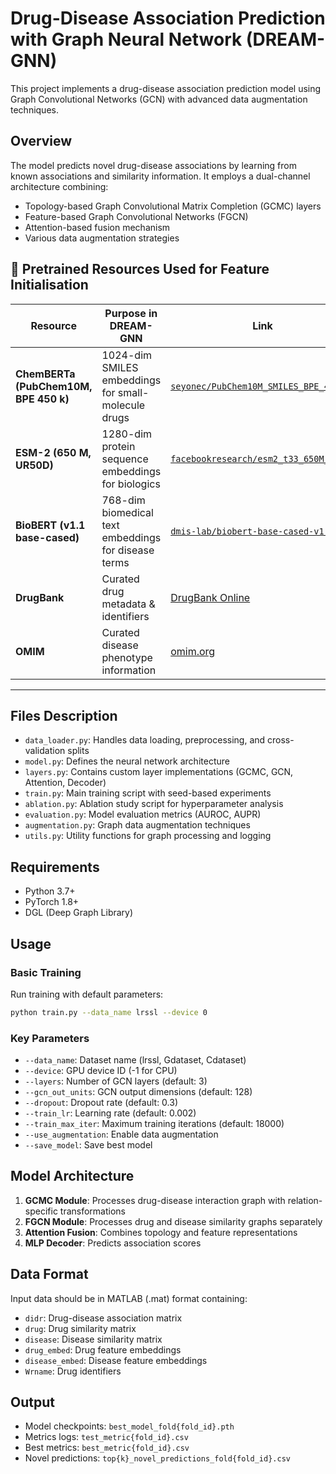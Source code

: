 # Drug-Disease Association Prediction with Graph Neural Network (DREAM-GNN)

This project implements a drug-disease association prediction model using Graph Convolutional Networks (GCN) with advanced data augmentation techniques.

## Overview

The model predicts novel drug-disease associations by learning from known associations and similarity information. It employs a dual-channel architecture combining:
- Topology-based Graph Convolutional Matrix Completion (GCMC) layers
- Feature-based Graph Convolutional Networks (FGCN)
- Attention-based fusion mechanism
- Various data augmentation strategies


## 🔗 Pretrained Resources Used for Feature Initialisation

| Resource | Purpose in DREAM-GNN | Link |
| -------- | ------------------- | ---- |
| **ChemBERTa (PubChem10M, BPE 450 k)** | 1024-dim SMILES embeddings for small-molecule drugs | [`seyonec/PubChem10M_SMILES_BPE_450k`](https://huggingface.co/seyonec/PubChem10M_SMILES_BPE_450k)|
| **ESM-2 (650 M, UR50D)** | 1280-dim protein sequence embeddings for biologics | [`facebookresearch/esm2_t33_650M_UR50D`](https://huggingface.co/facebookresearch/esm2_t33_650M_UR50D)|
| **BioBERT (v1.1 base-cased)** | 768-dim biomedical text embeddings for disease terms | [`dmis-lab/biobert-base-cased-v1.1`](https://huggingface.co/dmis-lab/biobert-base-cased-v1.1)|
| **DrugBank** | Curated drug metadata & identifiers | [DrugBank Online](https://go.drugbank.com/)|
| **OMIM** | Curated disease phenotype information | [omim.org](https://www.ncbi.nlm.nih.gov/omim)|

---


## Files Description

- `data_loader.py`: Handles data loading, preprocessing, and cross-validation splits
- `model.py`: Defines the neural network architecture
- `layers.py`: Contains custom layer implementations (GCMC, GCN, Attention, Decoder)
- `train.py`: Main training script with seed-based experiments
- `ablation.py`: Ablation study script for hyperparameter analysis
- `evaluation.py`: Model evaluation metrics (AUROC, AUPR)
- `augmentation.py`: Graph data augmentation techniques
- `utils.py`: Utility functions for graph processing and logging

## Requirements

- Python 3.7+
- PyTorch 1.8+
- DGL (Deep Graph Library)

## Usage

### Basic Training

Run training with default parameters:

```bash
python train.py --data_name lrssl --device 0
```

### Key Parameters

- `--data_name`: Dataset name (lrssl, Gdataset, Cdataset)
- `--device`: GPU device ID (-1 for CPU)
- `--layers`: Number of GCN layers (default: 3)
- `--gcn_out_units`: GCN output dimensions (default: 128)
- `--dropout`: Dropout rate (default: 0.3)
- `--train_lr`: Learning rate (default: 0.002)
- `--train_max_iter`: Maximum training iterations (default: 18000)
- `--use_augmentation`: Enable data augmentation
- `--save_model`: Save best model


## Model Architecture

1. **GCMC Module**: Processes drug-disease interaction graph with relation-specific transformations
2. **FGCN Module**: Processes drug and disease similarity graphs separately
3. **Attention Fusion**: Combines topology and feature representations
4. **MLP Decoder**: Predicts association scores

## Data Format

Input data should be in MATLAB (.mat) format containing:
- `didr`: Drug-disease association matrix
- `drug`: Drug similarity matrix
- `disease`: Disease similarity matrix
- `drug_embed`: Drug feature embeddings
- `disease_embed`: Disease feature embeddings
- `Wrname`: Drug identifiers

## Output

- Model checkpoints: `best_model_fold{fold_id}.pth`
- Metrics logs: `test_metric{fold_id}.csv`
- Best metrics: `best_metric{fold_id}.csv`
- Novel predictions: `top{k}_novel_predictions_fold{fold_id}.csv`


